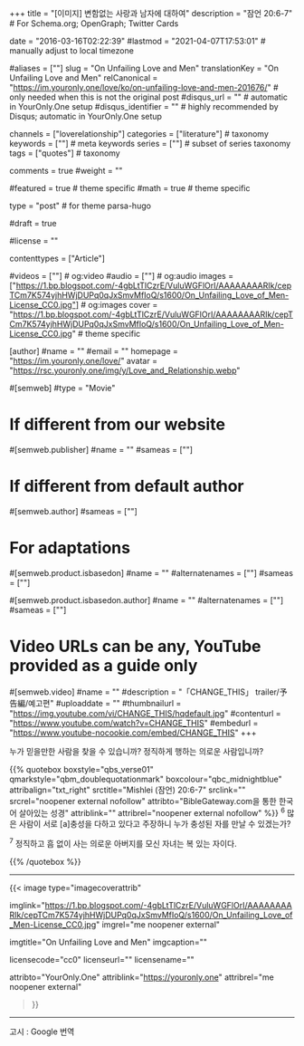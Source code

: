+++
title = "[이미지] 변함없는 사랑과 남자에 대하여"
description = "잠언 20:6-7"	# For Schema.org; OpenGraph; Twitter Cards

date = "2016-03-16T02:22:39"
#lastmod = "2021-04-07T17:53:01"                 # manually adjust to local timezone

#aliases = [""]
slug = "On Unfailing Love and Men"
translationKey = "On Unfailing Love and Men"
relCanonical = "https://im.youronly.one/love/ko/on-unfailing-love-and-men-201676/"														# only needed when this is not the original post
#disqus_url = ""                                                    # automatic in YourOnly.One setup
#disqus_identifier = ""                                             # highly recommended by Disqus; automatic in YourOnly.One setup

channels = ["loverelationship"]
categories = ["literature"]														# taxonomy
keywords = [""]															# meta keywords
series = [""]																# subset of series taxonomy
tags = ["quotes"]																	# taxonomy

comments = true
#weight = ""

#featured = true															# theme specific
#math = true																	# theme specific

type = "post"                                 # for theme parsa-hugo

#draft = true

#license = ""

contenttypes = ["Article"]

#videos = [""]																# og:video
#audio = [""]																# og:audio
images = ["https://1.bp.blogspot.com/-4gbLtTlCzrE/VuluWGFlOrI/AAAAAAAARIk/cepTCm7K574yjhHWjDUPq0qJxSmvMfIoQ/s1600/On_Unfailing_Love_of_Men-License_CC0.jpg"]    # og:images
cover = "https://1.bp.blogspot.com/-4gbLtTlCzrE/VuluWGFlOrI/AAAAAAAARIk/cepTCm7K574yjhHWjDUPq0qJxSmvMfIoQ/s1600/On_Unfailing_Love_of_Men-License_CC0.jpg"       # theme specific

[author]
#name = ""
#email = ""
homepage = "https://im.youronly.one/love/"
avatar = "https://rsc.youronly.one/img/y/Love_and_Relationship.webp"

#[semweb]
#type = "Movie"

# If different from our website
#[semweb.publisher]
#name = ""
#sameas = [""]

# If different from default author
#[semweb.author]
#sameas = [""]

# For adaptations
#[semweb.product.isbasedon]
#name = ""
#alternatenames = [""]
#sameas = [""]

#[semweb.product.isbasedon.author]
#name = ""
#alternatenames = [""]
#sameas = [""]

# Video URLs can be any, YouTube provided as a guide only
#[semweb.video]
#name = ""
#description = "「CHANGE_THIS」 trailer/予告編/예고편"
#uploaddate = ""
#thumbnailurl = "https://img.youtube.com/vi/CHANGE_THIS/hqdefault.jpg"
#contenturl = "https://www.youtube.com/watch?v=CHANGE_THIS"
#embedurl = "https://www.youtube-nocookie.com/embed/CHANGE_THIS"
+++

누가 믿을만한 사람을 찾을 수 있습니까? 정직하게 행하는 의로운 사람입니까?

<!--more-->

{{% quotebox boxstyle="qbs_verse01" qmarkstyle="qbm_doublequotationmark" boxcolour="qbc_midnightblue" attribalign="txt_right" srctitle="Mishlei (잠언) 20:6-7" srclink="" srcrel="noopener external nofollow" attribto="BibleGateway.com을 통한 한국어 살아있는 성경" attriblink="" attribrel="noopener external nofollow" %}}
<sup>6</sup> 많은 사람이 서로 [a]충성을 다하고 있다고 주장하니 누가 충성된 자를 만날 수 있겠는가?

<sup>7</sup> 정직하고 흠 없이 사는 의로운 아버지를 모신 자녀는 복 있는 자이다.
</figure>
{{% /quotebox %}}

-------

{{< image
  type="imagecoverattrib"

  imglink="https://1.bp.blogspot.com/-4gbLtTlCzrE/VuluWGFlOrI/AAAAAAAARIk/cepTCm7K574yjhHWjDUPq0qJxSmvMfIoQ/s1600/On_Unfailing_Love_of_Men-License_CC0.jpg"
  imgrel="me noopener external"

  imgtitle="On Unfailing Love and Men"
  imgcaption=""

  licensecode="cc0"
  licenseurl=""
  licensename=""

  attribto="YourOnly.One"
  attriblink="https://youronly.one"
  attribrel="me noopener external"
>}}

-------

고시 : Google 번역
